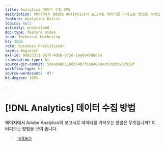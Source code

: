```yaml
---
title: Analytics 데이터 수집 방법
description: 페이지에서 Adobe Analytics의 보고서로 데이터를 가져오는 방법은 무엇입니까? 이 비디오는 방법을 보여 줍니다.
feature: Analytics Basics
topics: null
activity: understand
doc-type: feature video
team: Technical Marketing
kt: 3565
role: Business Practitioner
level: Beginner
exl-id: 9d823311-8679-4d5b-873d-1ae0a49bbd7a
translation-type: ht
source-git-commit: 5dead486510dd74b7f6a04848ecd7dc03267958f
workflow-type: ht
source-wordcount: '47'
ht-degree: 100%

---
```


# [!DNL Analytics] 데이터 수집 방법

페이지에서 Adobe Analytics의 보고서로 데이터를 가져오는 방법은 무엇입니까? 이 비디오는 방법을 보여 줍니다.

>[!VIDEO](https://video.tv.adobe.com/v/28768/?quality=12)
